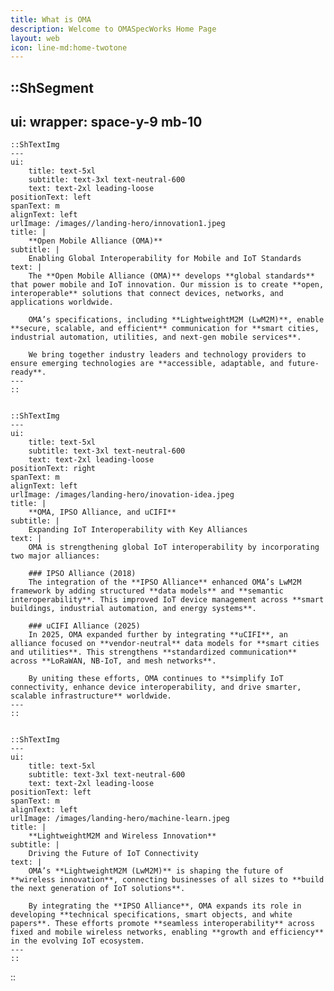 ```yaml
---
title: What is OMA
description: Welcome to OMASpecWorks Home Page
layout: web
icon: line-md:home-twotone
---
```


::ShSegment
---
ui:
    wrapper: space-y-9 mb-10
---
    ::ShTextImg
    ---
    ui:
        title: text-5xl
        subtitle: text-3xl text-neutral-600
        text: text-2xl leading-loose
    positionText: left
    spanText: m
    alignText: left
    urlImage: /images//landing-hero/innovation1.jpeg
    title: |
        **Open Mobile Alliance (OMA)**
    subtitle: |
        Enabling Global Interoperability for Mobile and IoT Standards
    text: |
        The **Open Mobile Alliance (OMA)** develops **global standards** that power mobile and IoT innovation. Our mission is to create **open, interoperable** solutions that connect devices, networks, and applications worldwide.

        OMA’s specifications, including **LightweightM2M (LwM2M)**, enable **secure, scalable, and efficient** communication for **smart cities, industrial automation, utilities, and next-gen mobile services**. 

        We bring together industry leaders and technology providers to ensure emerging technologies are **accessible, adaptable, and future-ready**. 
    ---
    ::


    ::ShTextImg
    ---
    ui:
        title: text-5xl
        subtitle: text-3xl text-neutral-600
        text: text-2xl leading-loose
    positionText: right
    spanText: m
    alignText: left
    urlImage: /images/landing-hero/inovation-idea.jpeg
    title: |
        **OMA, IPSO Alliance, and uCIFI**
    subtitle: |
        Expanding IoT Interoperability with Key Alliances
    text: |
        OMA is strengthening global IoT interoperability by incorporating two major alliances:  

        ### IPSO Alliance (2018)  
        The integration of the **IPSO Alliance** enhanced OMA’s LwM2M framework by adding structured **data models** and **semantic interoperability**. This improved IoT device management across **smart buildings, industrial automation, and energy systems**.  

        ### uCIFI Alliance (2025)  
        In 2025, OMA expanded further by integrating **uCIFI**, an alliance focused on **vendor-neutral** data models for **smart cities and utilities**. This strengthens **standardized communication** across **LoRaWAN, NB-IoT, and mesh networks**.  

        By uniting these efforts, OMA continues to **simplify IoT connectivity, enhance device interoperability, and drive smarter, scalable infrastructure** worldwide.  
    ---
    ::


    ::ShTextImg
    ---
    ui:
        title: text-5xl
        subtitle: text-3xl text-neutral-600
        text: text-2xl leading-loose
    positionText: left
    spanText: m
    alignText: left
    urlImage: /images/landing-hero/machine-learn.jpeg
    title: |
        **LightweightM2M and Wireless Innovation**
    subtitle: |
        Driving the Future of IoT Connectivity
    text: |
        OMA’s **LightweightM2M (LwM2M)** is shaping the future of **wireless innovation**, connecting businesses of all sizes to **build the next generation of IoT solutions**.  

        By integrating the **IPSO Alliance**, OMA expands its role in developing **technical specifications, smart objects, and white papers**. These efforts promote **seamless interoperability** across fixed and mobile wireless networks, enabling **growth and efficiency** in the evolving IoT ecosystem.  
    ---
    ::

::